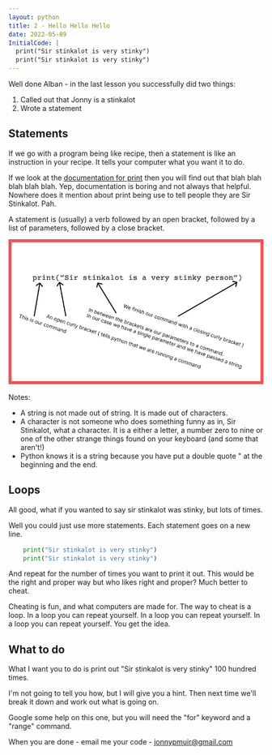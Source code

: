 ```yaml
---
layout: python
title: 2 - Hello Hello Hello
date: 2022-05-09
InitialCode: |
  print("Sir stinkalot is very stinky")
  print("Sir stinkalot is very stinky")
---
```

Well done Alban - in the last lesson you successfully did two things:
1. Called out that Jonny is a stinkalot
2. Wrote a statement

## Statements
If we go with a program being like recipe, then a statement is like an instruction in your recipe. It tells your computer what you want it to do.

If we look at the [documentation for print](https://docs.python.org/3/library/functions.html#print) then you will find out that blah blah blah blah blah. Yep, documentation is boring and not always that helpful. Nowhere does it mention about print being use to tell people they are Sir Stinkalot. Pah.

A statement is (usually) a verb followed by an open bracket, followed by a list of parameters, followed by a close bracket.

![The Print Command Broken Down](../assets/print-command.jpg)

Notes:
- A string is not made out of string. It is made out of characters.
- A character is not someone who does something funny as in, Sir Stinkalot, what a character. It is a either a letter, a number zero to nine or one of the other strange things found on your keyboard (and some that aren't!)
- Python knows it is a string because you have put a double quote " at the beginning and the end.

## Loops
All good, what if you wanted to say sir stinkalot was stinky, but lots of times.

Well you could just use more statements. Each statement goes on a new line. 

~~~python
    print("Sir stinkalot is very stinky")
    print("Sir stinkalot is very stinky")
~~~

And repeat for the number of times you want to print it out. This would be the right and proper way but who likes right and proper? Much better to cheat.

Cheating is fun, and what computers are made for. The way to cheat is a loop. In a loop you can repeat yourself. In a loop you can repeat yourself. In a loop you can repeat yourself. You get the idea.


## What to do

What I want you to do is print out "Sir stinkalot is very stinky" 100 hundred times.

I'm not going to tell you how, but I will give you a hint. Then next time we'll break it down and work out what is going on.

Google some help on this one, but you will need the "for" keyword and a "range" command.

When you are done - email me your code - jonnypmuir@gmail.com
